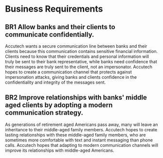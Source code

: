 # Business Requirements

## BR1 Allow banks and their clients to communicate confidentially.
Accutech wants a secure communication line between banks and their clients because this communication contains sensitive financial information. Clients need to know that their credentials and personal information will truly be sent to their bank representative, while banks need confidence that their messages are truly sent to the client, not an impersonator. Accutech hopes to create a communication channel that protects against impersonation attacks, giving banks and clients confidence in the confidentiality and integrity of the messages sent.

## BR2 Improve relationships with banks' middle aged clients by adopting a modern communication strategy.
As generations of retirement aged Americans pass away, many will leave an inheritance to their middle-aged family members. Accutech hopes to create lasting relationships with these middle-aged family members, who are sometimes more comfortable with text and instant messaging than phone calls. Accutech hopes that adapting to modern communication channels will improve its relationships with middle-aged Americans. 
